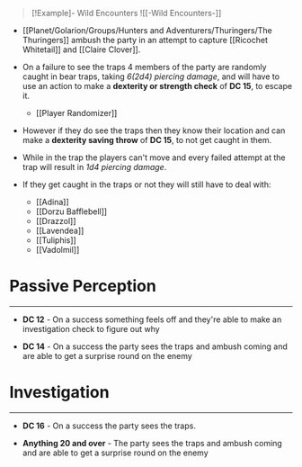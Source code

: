 
> [!Example]- Wild Encounters
> ![[-Wild Encounters-]]
- [[Planet/Golarion/Groups/Hunters and Adventurers/Thuringers/The Thuringers]] ambush the party in an attempt to capture [[Ricochet Whitetail]] and [[Claire Clover]].

- On a failure to see the traps 4 members of the party are randomly caught in bear traps, taking *6(2d4) piercing damage*, and will have to use an action to make a **dexterity or strength check** of **DC 15**, to escape it.
	- [[Player Randomizer]]
- However if they do see the traps then they know their location and can make a **dexterity saving throw** of **DC 15**, to not get caught in them.
- While in the trap the players can't move and every failed attempt at the trap will result in *1d4 piercing damage*.

- If they get caught in the traps or not they will still have to deal with:
	- [[Adina]]
	- [[Dorzu Bafflebell]]
	- [[Drazzol]]
	- [[Lavendea]]
	- [[Tuliphis]]
	- [[Vadolmil]]

# Passive Perception
---
- **DC 12** - On a success something feels off and they're able to make an investigation check to figure out why

- **DC 14** - On a success the party sees the traps and ambush coming and are able to get a surprise round on the enemy

# Investigation 
---
- **DC 16** - On a success the party sees the traps.

- **Anything 20 and over** -  The party sees the traps and ambush coming and are able to get a surprise round on the enemy